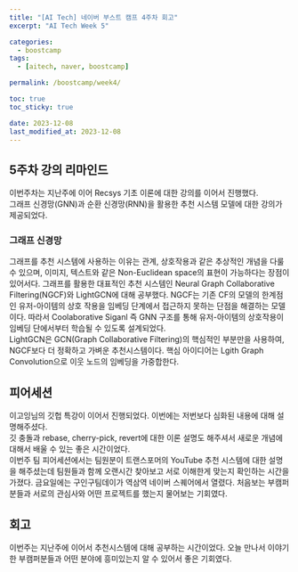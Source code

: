 ```yaml
---
title: "[AI Tech] 네이버 부스트 캠프 4주차 회고"
excerpt: "AI Tech Week 5"

categories:
  - boostcamp
tags:
  - [aitech, naver, boostcamp]

permalink: /boostcamp/week4/

toc: true
toc_sticky: true

date: 2023-12-08
last_modified_at: 2023-12-08
---
```


## 5주차 강의 리마인드
이번주차는 지난주에 이어 Recsys 기초 이론에 대한 강의를 이어서 진행했다.<br>
그래프 신경망(GNN)과 순환 신경망(RNN)을 활용한 추천 시스템 모델에 대한 강의가 제공되었다. 

### 그래프 신경망
그래프를 추천 시스템에 사용하는 이유는 관계, 상호작용과 같은 추상적인 개념을 다룰 수 있으며, 이미지, 텍스트와 같은 Non-Euclidean space의 표현이 가능하다는 장점이 있어서다. 그래프를 활용한 대표적인 추천 시스템인 Neural Graph Collaborative Filtering(NGCF)와 LightGCN에 대해 공부했다. NGCF는 기존 CF의 모델의 한계점인 유저-아이템의 상호 작용을 임베딩 단계에서 접근하지 못하는 단점을 해결하는 모델이다. 따라서 Coolaborative Siganl 즉 GNN 구조를 통해 유저-아이템의 상호작용이 임베딩 단에서부터 학습될 수 있도록 설계되었다. <br>
LightGCN은 GCN(Graph Collaborative Filtering)의 핵심적인 부분만을 사용하여, NGCF보다 더 정확하고 가벼운 추천시스템이다. 
핵심 아이디어는 Lgith Graph Convolution으로 이웃 노드의 임베딩을 가중합한다. 


## 피어세션
이고잉님의 깃헙 특강이 이어서 진행되었다. 이번에는 저번보다 심화된 내용에 대해 설명해주셨다. <br>
깃 충돌과 rebase, cherry-pick, revert에 대한 이론 설명도 해주셔서 새로운 개념에 대해서 배울 수 있는 좋은 시간이었다.<br>
이번주 팀 피어세션에서는 팀원분이 트랜스포머의 YouTube 추천 시스템에 대한 설명을 해주셨는데 팀원들과 함께 오랜시간 찾아보고 서로 이해한게 맞는지 확인하는 시간을 가졌다.
금요일에는 구인구팀데이가 역삼역 네이버 스퀘어에서 열렸다. 처음보는 부캠퍼분들과 서로의 관심사와 어떤 프로젝트를 했는지 물어보는 기회였다. 

## 회고
이번주는 지난주에 이어서 추천시스템에 대해 공부하는 시간이었다. 오늘 만나서 이야기한 부캠퍼분들과 어떤 분야에 흥미있는지 알 수 있어서 좋은 기회였다.

